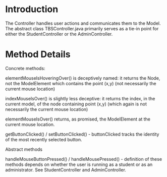 # Introduction #
The Controller handles user actions and communicates them to the Model. The abstract class TBSController.java primarily serves as a tie-in point for either the StudentController or the AdminController.


# Method Details #

Concrete methods:

elementMouseIsHoveringOver() is deceptively named: it returns the Node, not the ModelElement
which contains the point (x,y) (not necessarily the current mouse location)

indexMouseIsOver() is slightly less deceptive: it returns the index, in the current model, of the node containing point (x,y) (which again is not necessarily the current mouse location)

elementMouseIsOver() returns, as promised, the ModelElement at the current mouse location.


getButtonClicked() / setButtonClicked() - buttonClicked tracks the identity of the most recently selected button.

Abstract methods

handleMouseButtonPressed() / handleMousePressed() - definition of these methods depends on whether the user is running as a student or as an administrator. See StudentController and AdminController.
